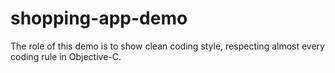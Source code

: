 # shopping-app-demo
The role of this demo is to show clean coding style, respecting almost every coding rule in Objective-C.
